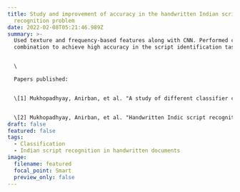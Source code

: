 ```yaml
---
title: Study and improvement of accuracy in the handwritten Indian script
  recognition problem
date: 2022-02-08T05:21:46.989Z
summary: >-
  Used texture and frequency-based features along with CNN. Performed classifier
  combination to achieve high accuracy in the script identification task.


  \

  Papers published:


  \[1] Mukhopadhyay, Anirban, et al. "A study of different classifier combination approaches for handwritten Indic Script Recognition." Journal of Imaging (2018): 39.


  \[2] Mukhopadhyay, Anirban, et al. "Handwritten Indic script recognition based on the Dempster–Shafer theory of evidence." Journal of Intelligent Systems 29.1 (2020): 264-282.
draft: false
featured: false
tags:
  - Classification
  - Indian script recognition in handwritten documents
image:
  filename: featured
  focal_point: Smart
  preview_only: false
---
```

